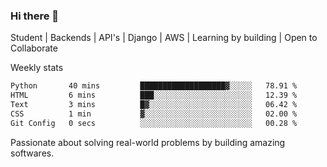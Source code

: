 ### Hi there 👋 

Student | Backends | API's | Django | AWS |  Learning by building | Open to Collaborate

Weekly stats
<!--START_SECTION:waka-->

```txt
Python       40 mins         ███████████████████▓░░░░░   78.91 %
HTML         6 mins          ███░░░░░░░░░░░░░░░░░░░░░░   12.39 %
Text         3 mins          █▓░░░░░░░░░░░░░░░░░░░░░░░   06.42 %
CSS          1 min           ▓░░░░░░░░░░░░░░░░░░░░░░░░   02.00 %
Git Config   0 secs          ░░░░░░░░░░░░░░░░░░░░░░░░░   00.28 %
```

<!--END_SECTION:waka-->


Passionate about solving real-world problems by building amazing softwares.
